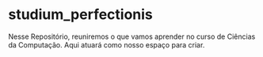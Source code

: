 # studium_perfectionis
Nesse Repositório, reuniremos o que vamos aprender no curso de Ciências da Computação. Aqui atuará como nosso espaço para criar.
